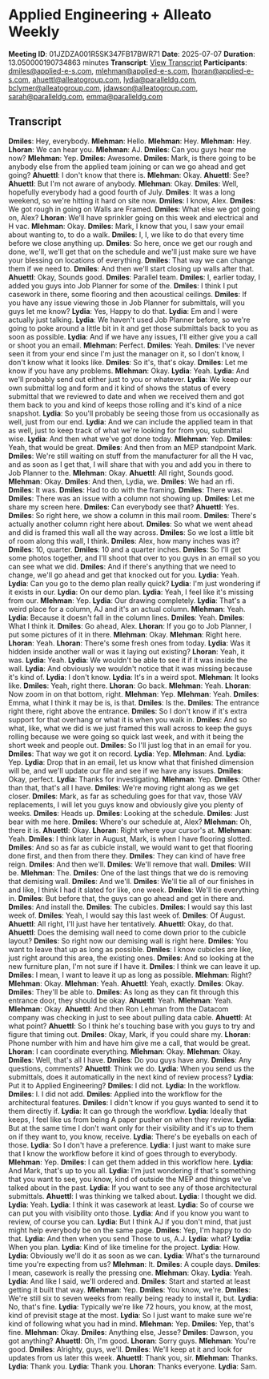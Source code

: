 # Applied Engineering + Alleato Weekly
**Meeting ID**: 01JZDZA001R5SK347FB17BWR71
**Date**: 2025-07-07
**Duration**: 13.050000190734863 minutes
**Transcript**: [View Transcript](https://app.fireflies.ai/view/01JZDZA001R5SK347FB17BWR71)
**Participants**: dmiles@applied-e-s.com, mlehman@applied-e-s.com, lhoran@applied-e-s.com, ahuettl@alleatogroup.com, lydia@paralleldg.com, bclymer@alleatogroup.com, jdawson@alleatogroup.com, sarah@paralleldg.com, emma@paralleldg.com

## Transcript
**Dmiles**: Hey, everybody.
**Mlehman**: Hello.
**Mlehman**: Hey.
**Mlehman**: Hey.
**Lhoran**: We can hear you.
**Mlehman**: AJ.
**Dmiles**: Can you guys hear me now?
**Mlehman**: Yep.
**Dmiles**: Awesome.
**Dmiles**: Mark, is there going to be anybody else from the applied team joining or can we go ahead and get going?
**Ahuettl**: I don't know that there is.
**Mlehman**: Okay.
**Ahuettl**: See?
**Ahuettl**: But I'm not aware of anybody.
**Mlehman**: Okay.
**Dmiles**: Well, hopefully everybody had a good fourth of July.
**Dmiles**: It was a long weekend, so we're hitting it hard on site now.
**Dmiles**: I know, Alex.
**Dmiles**: We got rough in going on Walls are Framed.
**Dmiles**: What else we got going on, Alex?
**Lhoran**: We'll have sprinkler going on this week and electrical and H vac.
**Mlehman**: Okay.
**Dmiles**: Mark, I know that you, I saw your email about wanting to, to do a walk.
**Dmiles**: I, I, we like to do that every time before we close anything up.
**Dmiles**: So here, once we get our rough and done, we'll, we'll get that on the schedule and we'll just make sure we have your blessing on locations of everything.
**Dmiles**: That way we can change them if we need to.
**Dmiles**: And then we'll start closing up walls after that.
**Ahuettl**: Okay, Sounds good.
**Dmiles**: Parallel team.
**Dmiles**: I, earlier today, I added you guys into Job Planner for some of the.
**Dmiles**: I think I put casework in there, some flooring and then acoustical ceilings.
**Dmiles**: If you have any issue viewing those in Job Planner for submittals, will you guys let me know?
**Lydia**: Yes, Happy to do that.
**Lydia**: Em and I were actually just talking.
**Lydia**: We haven't used Job Planner before, so we're going to poke around a little bit in it and get those submittals back to you as soon as possible.
**Lydia**: And if we have any issues, I'll either give you a call or shoot you an email.
**Mlehman**: Perfect.
**Dmiles**: Yeah.
**Dmiles**: I've never seen it from your end since I'm just the manager on it, so I don't know, I don't know what it looks like.
**Dmiles**: So it's, that's okay.
**Dmiles**: Let me know if you have any problems.
**Mlehman**: Okay.
**Lydia**: Yeah.
**Lydia**: And we'll probably send out either just to you or whatever.
**Lydia**: We keep our own submittal log and form and it kind of shows the status of every submittal that we reviewed to date and when we received them and got them back to you and kind of keeps those rolling and it's kind of a nice snapshot.
**Lydia**: So you'll probably be seeing those from us occasionally as well, just from our end.
**Lydia**: And we can include the applied team in that as well, just to keep track of what we're looking for from you, submittal wise.
**Lydia**: And then what we've got done today.
**Mlehman**: Yep.
**Dmiles**: Yeah, that would be great.
**Dmiles**: And then from an MEP standpoint Mark.
**Dmiles**: We're still waiting on stuff from the manufacturer for all the H vac, and as soon as I get that, I will share that with you and add you in there to Job Planner to the.
**Mlehman**: Okay.
**Ahuettl**: All right, Sounds good.
**Mlehman**: Okay.
**Dmiles**: And then, Lydia, we.
**Dmiles**: We had an rfi.
**Dmiles**: It was.
**Dmiles**: Had to do with the framing.
**Dmiles**: There was.
**Dmiles**: There was an issue with a column not showing up.
**Dmiles**: Let me share my screen here.
**Dmiles**: Can everybody see that?
**Ahuettl**: Yes.
**Dmiles**: So right here, we show a column in this mail room.
**Dmiles**: There's actually another column right here about.
**Dmiles**: So what we went ahead and did is framed this wall all the way across.
**Dmiles**: So we lost a little bit of room along this wall, I think.
**Dmiles**: Alex, how many inches was it?
**Dmiles**: 10, quarter.
**Dmiles**: 10 and a quarter inches.
**Dmiles**: So I'll get some photos together, and I'll shoot that over to you guys in an email so you can see what we did.
**Dmiles**: And if there's anything that we need to change, we'll go ahead and get that knocked out for you.
**Lydia**: Yeah.
**Lydia**: Can you go to the demo plan really quick?
**Lydia**: I'm just wondering if it exists in our.
**Lydia**: On our demo plan.
**Lydia**: Yeah, I feel like it's missing from our.
**Mlehman**: Yep.
**Lydia**: Our drawing completely.
**Lydia**: That's a weird place for a column, AJ and it's an actual column.
**Mlehman**: Yeah.
**Lydia**: Because it doesn't fall in the column lines.
**Dmiles**: Yeah.
**Dmiles**: What I think it.
**Dmiles**: Go ahead, Alex.
**Lhoran**: If you go to Job Planner, I put some pictures of it in there.
**Mlehman**: Okay.
**Mlehman**: Right here.
**Lhoran**: Yeah.
**Lhoran**: There's some fresh ones from today.
**Lydia**: Was it hidden inside another wall or was it laying out existing?
**Lhoran**: Yeah, it was.
**Lydia**: Yeah.
**Lydia**: We wouldn't be able to see it if it was inside the wall.
**Lydia**: And obviously we wouldn't notice that it was missing because it's kind of.
**Lydia**: I don't know.
**Lydia**: It's in a weird spot.
**Mlehman**: It looks like.
**Dmiles**: Yeah, right there.
**Lhoran**: Go back.
**Mlehman**: Yeah.
**Lhoran**: Now zoom in on that bottom, right.
**Mlehman**: Yep.
**Mlehman**: Yeah.
**Dmiles**: Emma, what I think it may be is, is that.
**Dmiles**: Is the.
**Dmiles**: The entrance right there, right above the entrance.
**Dmiles**: So I don't know if it's extra support for that overhang or what it is when you walk in.
**Dmiles**: And so what, like, what we did is we just framed this wall across to keep the guys rolling because we were going so quick last week, and with it being the short week and people out.
**Dmiles**: So I'll just log that in an email for you.
**Dmiles**: That way we got it on record.
**Lydia**: Yep.
**Mlehman**: And.
**Lydia**: Yep.
**Lydia**: Drop that in an email, let us know what that finished dimension will be, and we'll update our file and see if we have any issues.
**Dmiles**: Okay, perfect.
**Lydia**: Thanks for investigating.
**Mlehman**: Yep.
**Dmiles**: Other than that, that's all I have.
**Dmiles**: We're moving right along as we get closer.
**Dmiles**: Mark, as far as scheduling goes for that vav, those VAV replacements, I will let you guys know and obviously give you plenty of weeks.
**Dmiles**: Heads up.
**Dmiles**: Looking at the schedule.
**Dmiles**: Just bear with me here.
**Dmiles**: Where's our schedule at, Alex?
**Mlehman**: Oh, there it is.
**Ahuettl**: Okay.
**Lhoran**: Right where your cursor's at.
**Mlehman**: Yeah.
**Dmiles**: I think later in August, Mark, is when I have flooring slotted.
**Dmiles**: And so as far as cubicle install, we would want to get that flooring done first, and then from there they.
**Dmiles**: They can kind of have free reign.
**Dmiles**: And then we'll.
**Dmiles**: We'll remove that wall.
**Dmiles**: Will be.
**Mlehman**: The.
**Dmiles**: One of the last things that we do is removing that demising wall.
**Dmiles**: And we'll.
**Dmiles**: We'll tie all of our finishes in and like, I think I had it slated for like, one week.
**Dmiles**: We'll tie everything in.
**Dmiles**: But before that, the guys can go ahead and get in there and.
**Dmiles**: And install the.
**Dmiles**: The cubicles.
**Dmiles**: I would say this last week of.
**Dmiles**: Yeah, I would say this last week of.
**Dmiles**: Of August.
**Ahuettl**: All right, I'll just have her tentatively.
**Ahuettl**: Okay, do that.
**Ahuettl**: Does the demising wall need to come down prior to the cubicle layout?
**Dmiles**: So right now our demising wall is right here.
**Dmiles**: You want to leave that up as long as possible.
**Dmiles**: I know cubicles are like, just right around this area, the existing ones.
**Dmiles**: And so looking at the new furniture plan, I'm not sure if I have it.
**Dmiles**: I think we can leave it up.
**Dmiles**: I mean, I want to leave it up as long as possible.
**Mlehman**: Right?
**Mlehman**: Okay.
**Mlehman**: Yeah.
**Ahuettl**: Yeah, exactly.
**Dmiles**: Okay.
**Dmiles**: They'll be able to.
**Dmiles**: As long as they can fit through this entrance door, they should be okay.
**Ahuettl**: Yeah.
**Mlehman**: Yeah.
**Mlehman**: Okay.
**Ahuettl**: And then Ron Lehman from the Datacom company was checking in just to see about pulling data cable.
**Ahuettl**: At what point?
**Ahuettl**: So I think he's touching base with you guys to try and figure that timing out.
**Dmiles**: Okay, Mark, if you could share my.
**Lhoran**: Phone number with him and have him give me a call, that would be great.
**Lhoran**: I can coordinate everything.
**Mlehman**: Okay.
**Mlehman**: Okay.
**Dmiles**: Well, that's all I have.
**Dmiles**: Do you guys have any.
**Dmiles**: Any questions, comments?
**Ahuettl**: Think we do.
**Lydia**: When you send us the submittals, does it automatically in the next kind of review process?
**Lydia**: Put it to Applied Engineering?
**Dmiles**: I did not.
**Lydia**: In the workflow.
**Dmiles**: I. I did not add.
**Dmiles**: Applied into the workflow for the architectural features.
**Dmiles**: I didn't know if you guys wanted to send it to them directly if.
**Lydia**: It can go through the workflow.
**Lydia**: Ideally that keeps, I feel like us from being A paper pusher on when they review.
**Lydia**: But at the same time I don't want only for their visibility and it's up to them on if they want to, you know, receive.
**Lydia**: There's be eyeballs on each of those.
**Lydia**: So I don't have a preference.
**Lydia**: I just want to make sure that I know the workflow before it kind of goes through to everybody.
**Mlehman**: Yep.
**Dmiles**: I can get them added in this workflow here.
**Lydia**: And Mark, that's up to you all.
**Lydia**: I'm just wondering if that's something that you want to see, you know, kind of outside the MEP and things we've talked about in the past.
**Lydia**: If you want to see any of those architectural submittals.
**Ahuettl**: I was thinking we talked about.
**Lydia**: I thought we did.
**Lydia**: Yeah.
**Lydia**: I think it was casework at least.
**Lydia**: So of course we can put you with visibility onto those.
**Lydia**: And if you know you want to review, of course you can.
**Lydia**: But I think AJ if you don't mind, that just might help everybody be on the same page.
**Dmiles**: Yep, I'm happy to do that.
**Lydia**: And then when you send Those to us, A.J.
**Lydia**: what?
**Lydia**: When you plan.
**Lydia**: Kind of like timeline for the project.
**Lydia**: How.
**Lydia**: Obviously we'll do it as soon as we can.
**Lydia**: What's the turnaround time you're expecting from us?
**Mlehman**: It.
**Dmiles**: A couple days.
**Dmiles**: I mean, casework is really the pressing one.
**Mlehman**: Okay.
**Lydia**: Yeah.
**Lydia**: And like I said, we'll ordered and.
**Dmiles**: Start and started at least getting it built that way.
**Mlehman**: Yep.
**Dmiles**: You know, we're.
**Dmiles**: We're still six to seven weeks from really being ready to install it, but.
**Lydia**: No, that's fine.
**Lydia**: Typically we're like 72 hours, you know, at the most, kind of previsit stage at the most.
**Lydia**: So I just want to make sure we're kind of following what you had in mind.
**Mlehman**: Yep.
**Dmiles**: Yep, that's fine.
**Mlehman**: Okay.
**Dmiles**: Anything else, Jesse?
**Dmiles**: Dawson, you got anything?
**Ahuettl**: Oh, I'm good.
**Lhoran**: Sorry guys.
**Mlehman**: You're good.
**Dmiles**: Alrighty, guys, we'll.
**Dmiles**: We'll keep at it and look for updates from us later this week.
**Ahuettl**: Thank you, sir.
**Mlehman**: Thanks.
**Lydia**: Thank you.
**Lydia**: Thank you.
**Lhoran**: Thanks everyone.
**Lydia**: Sam.